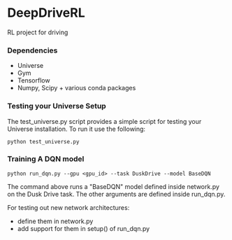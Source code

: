 # DeepDriveRL
RL project for driving

### Dependencies

- Universe
- Gym
- Tensorflow
- Numpy, Scipy + various conda packages


### Testing your Universe Setup

The test_universe.py script provides a simple script for testing your Universe installation. To run it use the following:

```
python test_universe.py
```

### Training A DQN model

```
python run_dqn.py --gpu <gpu_id> --task DuskDrive --model BaseDQN
```

The command above runs a "BaseDQN" model defined inside network.py on the Dusk Drive task. The other arguments are defined inside run_dqn.py. 

For testing out new network architectures:

- define them in network.py
- add support for them in setup() of run_dqn.py